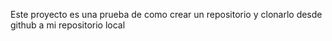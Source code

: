 Este proyecto es una prueba de como crear un repositorio y clonarlo desde github a mi repositorio local


